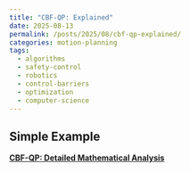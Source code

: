 ```yaml
---
title: "CBF-QP: Explained"
date: 2025-08-13
permalink: /posts/2025/08/cbf-qp-explained/
categories: motion-planning
tags:
  - algorithms
  - safety-control
  - robotics
  - control-barriers
  - optimization
  - computer-science
---
```


## Simple Example

**[CBF-QP: Detailed Mathematical Analysis](/files/CBF-QP.pdf)**
